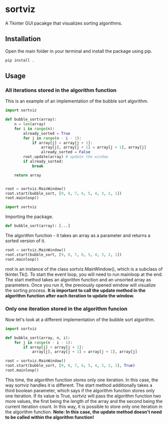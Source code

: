 # sortviz

A Tkinter GUI pacakge that visualizes sorting algorithms.

## Installation

Open the main folder in your terminal and install the package using pip.

```bash
pip install .
```

## Usage

### All iterations stored in the algorithm function

This is an example of an implementation of the bubble sort algorithm.

```python
import sortviz

def bubble_sort(array):
    n = len(array)
    for i in range(n):
        already_sorted = True
        for j in range(n - i - 1):
            if array[j] > array[j + 1]:
                array[j], array[j + 1] = array[j + 1], array[j]
                already_sorted = False
        root.update(array) # update the window
        if already_sorted:
            break

    return array


root = sortviz.MainWindow()
root.start(bubble_sort, [9, 8, 7, 6, 5, 4, 3, 2, 1])
root.mainloop()
```

```python
import sortviz
```
Importing the package.

```python
def bubble_sort(array): [...]
```
The algorithm function - it takes an array
as a parameter and returns a sorted version of it.

```python
root = sortviz.MainWindow()
root.start(bubble_sort, [9, 8, 7, 6, 5, 4, 3, 2, 1])
root.mainloop()
```
root is an instance of the class sortviz.MainWindow(), which is
a subclass of tkinter.Tk(). To start the event loop, you will need to run
mainloop at the end. The start method takes an algorithm function and an
unsorted array as parameters. Once you run it, the previously opened window
will visualize the sorting process. **It is important to call the update method
in the algorithm function after each iteration to update the window.**

### Only one iteration stored in the algorithm funcion

Now let's look at a different implementation of the bubble sort algorithm.

```python
import sortviz

def bubble_sort(array, n, i):
    for j in range(n - i - 1):
        if array[j] > array[j + 1]:
            array[j], array[j + 1] = array[j + 1], array[j]

root = sortviz.MainWindow()
root.start(bubble_sort, [9, 8, 7, 6, 5, 4, 3, 2, 1], True)
root.mainloop()
```
This time, the algorithm function stores only one iteration. In this case, the
way sortviz handles it is different. The start method additionally takes
a third boolean parameter, which says if the algorithm function stores only one
iteration. If its value is True, sortviz will pass the algorithm function two
more values, the first being the length of the array and the second being the
current iteration count. In this way, it is possible to store only one
iteration in the algorithm function. **Note: In this case, the update method
doesn't need to be called within the algorithm function!**
